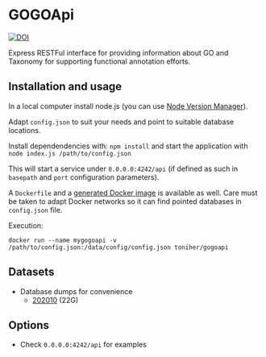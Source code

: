 # GOGOApi

[![DOI](https://zenodo.org/badge/27595679.svg)](https://zenodo.org/badge/latestdoi/27595679)

Express RESTFul interface for providing information about GO and Taxonomy for supporting functional annotation efforts.

## Installation and usage

In a local computer install node.js (you can use [Node Version Manager](https://github.com/nvm-sh/nvm)).

Adapt ```config.json``` to suit your needs and point to suitable database locations.

Install dependendencies with: ```npm install``` and start the application with ```node index.js /path/to/config.json```

This will start a service under ```0.0.0.0:4242/api``` (if defined as such in ```basepath``` and ```port``` configuration parameters).

A ```Dockerfile``` and a [generated Docker image](https://hub.docker.com/r/toniher/gogoapi) is available as well. Care must be taken to adapt Docker networks so it can find pointed databases in ```config.json``` file.

Execution:

```
docker run --name mygogoapi -v /path/to/config.json:/data/config/config.json toniher/gogoapi
```

## Datasets

* Database dumps for convenience
  * [202010](https://biocore.crg.eu/gogoapi/biosql-202010.sql.gz) (22G)

## Options

* Check ```0.0.0.0:4242/api``` for examples
